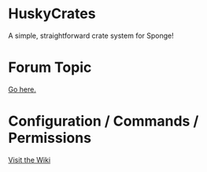 # HuskyCrates
A simple, straightforward crate system for Sponge!

# Forum Topic
[Go here.](https://forums.spongepowered.org/t/huskycrates-cratesreloaded-but-free-or-something/16433)

# Configuration / Commands / Permissions
[Visit the Wiki](https://github.com/codeHusky/HuskyCrates-Sponge/wiki)
